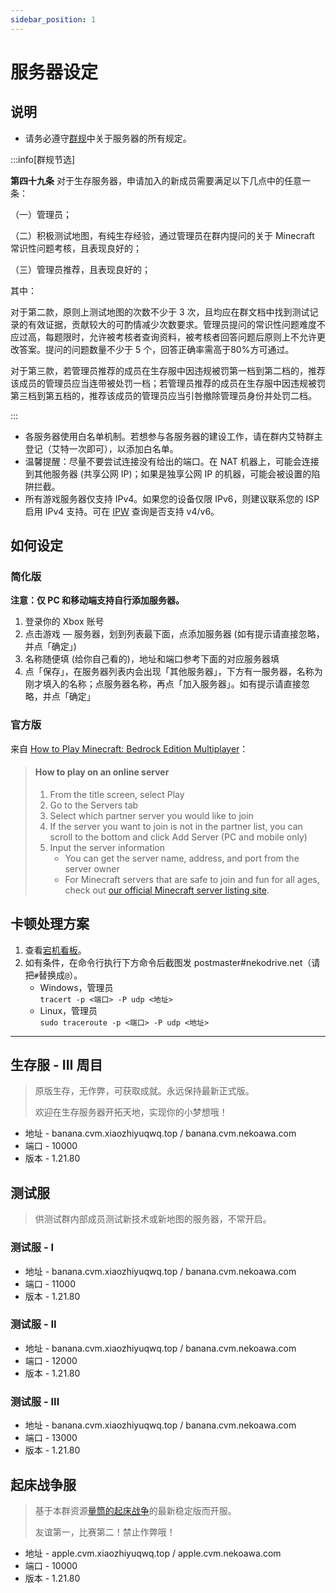 ```yaml
---
sidebar_position: 1
---
```


# 服务器设定

## 说明

- 请务必遵守[群规](../rules/rules_main_text)中关于服务器的所有规定。

:::info[群规节选]

**第四十九条** 对于生存服务器，申请加入的新成员需要满足以下几点中的任意一条：

（一）管理员；

（二）积极测试地图，有纯生存经验，通过管理员在群内提问的关于 Minecraft 常识性问题考核，且表现良好的；

（三）管理员推荐，且表现良好的；

其中：

对于第二款，原则上测试地图的次数不少于 3 次，且均应在群文档中找到测试记录的有效证据，贡献较大的可酌情减少次数要求。管理员提问的常识性问题难度不应过高，每题限时，允许被考核者查询资料，被考核者回答问题后原则上不允许更改答案。提问的问题数量不少于 5 个，回答正确率需高于80%方可通过。

对于第三款，若管理员推荐的成员在生存服中因违规被罚第一档到第二档的，推荐该成员的管理员应当连带被处罚一档；若管理员推荐的成员在生存服中因违规被罚第三档到第五档的，推荐该成员的管理员应当引咎撤除管理员身份并处罚二档。

:::

- 各服务器使用白名单机制。若想参与各服务器的建设工作，请在群内艾特群主登记（艾特一次即可），以添加白名单。
- 温馨提醒：尽量不要尝试连接没有给出的端口。在 NAT 机器上，可能会连接到其他服务器 (共享公网 IP)；如果是独享公网 IP 的机器，可能会被设置的陷阱拦截。
- 所有游戏服务器仅支持 IPv4。如果您的设备仅限 IPv6，则建议联系您的 ISP 启用 IPv4 支持。可在 [IPW](https://ipw.cn/) 查询是否支持 v4/v6。

## 如何设定

### 简化版

**注意：仅 PC 和移动端支持自行添加服务器。**

1. 登录你的 Xbox 账号
2. 点击游戏 — 服务器，划到列表最下面，点添加服务器 (如有提示请直接忽略，并点「确定」)
3. 名称随便填 (给你自己看的)，地址和端口参考下面的对应服务器填
4. 点「保存」，在服务器列表内会出现「其他服务器」，下方有一服务器，名称为刚才填入的名称；点服务器名称，再点「加入服务器」。如有提示请直接忽略，并点「确定」

### 官方版

来自 [How to Play Minecraft: Bedrock Edition Multiplayer](https://help.minecraft.net/hc/en-us/articles/4410316619533-How-to-Play-Minecraft-Bedrock-Edition-Multiplayer)：

> #### How to play on an online server
>
> 1. From the title screen, select Play
> 2. Go to the Servers tab
> 3. Select which partner server you would like to join
> 4. If the server you want to join is not in the partner list, you can scroll to the bottom and click Add Server (PC and mobile only)
> 5. Input the server information
>    - You can get the server name, address, and port from the server owner
>    - For Minecraft servers that are safe to join and fun for all ages, check out [our official Minecraft server listing site](https://findmcserver.com/).

## 卡顿处理方案

1. 查看[宕机看板](https://status.nekoawa.com/)。
2. 如有条件，在命令行执行下方命令后截图发 postmaster#nekodrive.net（请把`#`替换成`@`）。
   - Windows，管理员  
     `tracert -p <端口> -P udp <地址>`
   - Linux，管理员  
     `sudo traceroute -p <端口> -P udp <地址>`

---

## 生存服 - III 周目

> 原版生存，无作弊，可获取成就。永远保持最新正式版。
>
> 欢迎在生存服务器开拓天地，实现你的小梦想哦！

- 地址 - banana.cvm.xiaozhiyuqwq.top / banana.cvm.nekoawa.com
- 端口 - 10000
- 版本 - 1.21.80

## 测试服

> 供测试群内部成员测试新技术或新地图的服务器，不常开启。

### 测试服 - I

- 地址 - banana.cvm.xiaozhiyuqwq.top / banana.cvm.nekoawa.com
- 端口 - 11000
- 版本 - 1.21.80

### 测试服 - II

- 地址 - banana.cvm.xiaozhiyuqwq.top / banana.cvm.nekoawa.com
- 端口 - 12000
- 版本 - 1.21.80

### 测试服 - III

- 地址 - banana.cvm.xiaozhiyuqwq.top / banana.cvm.nekoawa.com
- 端口 - 13000
- 版本 - 1.21.80

## 起床战争服

> 基于本群资源[量筒的起床战争](../resources/developing/bedwars/homepage)的最新稳定版而开服。
>
> 友谊第一，比赛第二！禁止作弊哦！

- 地址 - apple.cvm.xiaozhiyuqwq.top / apple.cvm.nekoawa.com
- 端口 - 10000
- 版本 - 1.21.80
